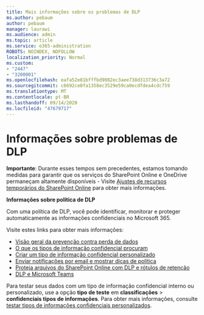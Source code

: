 ```yaml
---
title: Mais informações sobre os problemas de DLP
ms.author: pebaum
author: pebaum
manager: laurawi
ms.audience: admin
ms.topic: article
ms.service: o365-administration
ROBOTS: NOINDEX, NOFOLLOW
localization_priority: Normal
ms.custom:
- "2447"
- "3200001"
ms.openlocfilehash: eafa52e81bfffbd9082ec3aee738d313736c3a72
ms.sourcegitcommit: c6692ce0fa1358ec3529e59ca0ecdfdea4cdc759
ms.translationtype: MT
ms.contentlocale: pt-BR
ms.lasthandoff: 09/14/2020
ms.locfileid: "47679717"
---
```

# <a name="information-about-dlp-issues"></a>Informações sobre problemas de DLP

**Importante**: Durante esses tempos sem precedentes, estamos tomando medidas para garantir que os serviços do SharePoint Online e OneDrive permaneçam altamente disponíveis - Visite [Ajustes de recursos temporários do SharePoint Online](https://aka.ms/ODSPAdjustments) para obter mais informações.

**Informações sobre política de DLP**

Com uma política de DLP, você pode identificar, monitorar e proteger automaticamente as informações confidenciais no Microsoft 365.

Visite estes links para obter mais informações:

- [Visão geral da prevenção contra perda de dados](https://docs.microsoft.com/microsoft-365/compliance/data-loss-prevention-policies)
- [O que os tipos de informação confidencial procuram](https://docs.microsoft.com/microsoft-365/compliance/sensitive-information-type-entity-definitions)
- [Criar um tipo de informação confidencial personalizado](https://docs.microsoft.com/microsoft-365/compliance/create-a-custom-sensitive-information-type)
- [Enviar notificações por email e mostrar dicas de política](https://docs.microsoft.com/microsoft-365/compliance/use-notifications-and-policy-tips)
- [Proteja arquivos do SharePoint Online com DLP e rótulos de retenção](https://docs.microsoft.com/microsoft-365/compliance/protect-sharepoint-online-files-with-office-365-labels-and-dlp)
- [DLP e Microsoft Teams](https://docs.microsoft.com/microsoft-365/compliance/dlp-microsoft-teams)

Para testar seus dados com um tipo de informação confidencial interno ou personalizado, use a opção **tipo de teste** em **classificações**  >  **confidenciais tipos de informações**. Para obter mais informações, consulte [testar tipos de informações confidenciais personalizados](https://docs.microsoft.com/microsoft-365/compliance/create-a-custom-sensitive-information-type#create-custom-sensitive-information-types-in-the-security--compliance-center).